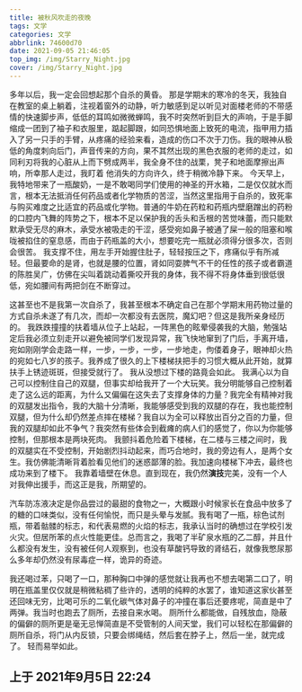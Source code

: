 ```yaml
---
title: 被秋风吹走的夜晚
tags: 文学
categories: 文学
abbrlink: 74600d70
date: 2021-09-05 21:46:05
top_img: /img/Starry_Night.jpg
cover: /img/Starry_Night.jpg
---
```


多年以后，我一定会回想起那个自杀的黄昏。
那是学期末的寒冷的冬天，我独自在教室的桌上躺着，注视着窗外的动静，听力敏感到足以听见对面楼老师的不带感情的快速脚步声，低低的耳鸣如微微蝉鸣，我不时突然听到巨大的声响，于是手脚缩成一团到了袖子和衣服里，踮起脚跟，如同恐惧地面上致死的电流，指甲用力插入了另一只手的手臂，从疼痛的经验来看，造成的伤口不次于刀伤。我的眼神从极低的角度刺向后门，声音传来的方向，果不其然出现的黑色衣服的老师的走过，如同利刃将我的心脏从上而下劈成两半，我全身不住的战栗，凳子和地面摩擦出声响，所幸那人走过，我盯着
他消失的方向许久，终于稍微冷静下来。
今天早上，我特地带来了一瓶酸奶，一是不敢喝同学们使用的神圣的开水箱，二是仅仅就水而言，根本无法抵消任何药品或者化学物质的苦涩，当然这里指用于自杀的，致死率与购买难度之比适宜的药品或化学物。普通的牛奶在药粒和药瓶内壁磨蹭出的药粉的口腔内飞舞的阵势之下，根本不足以保护我的舌头和舌根的苦觉味蕾，而只能默默承受无尽的麻木，承受水被吸走的干涩，感受宛如鼻子被通了屎一般的阻塞和喉咙被掐住的窒息感，而由于药瓶盖的大小，想要吃完一瓶就必须得分很多次，否则会很苦。
我支撑不住，用左手开始握住肚子，轻轻按压之下，疼痛似乎有所减轻。但最要命的是肾，也就是腰的位置，肾如同耍脾气不干的任性的孩子或者霸道的陈胜吴广，仿佛在尖叫着跳动着撕咬开我的身体，我不得不将身体垂到很低很低，宛如腰间有两把剑在不断穿过。

这甚至也不是我第一次自杀了，我甚至根本不确定自己在那个学期末用药物过量的方式自杀未遂了有几次，而却一次都没有去医院，魔幻吧？但这是我所亲身经历的。
我跌跌撞撞的扶着墙从位子上站起，一阵黑色的眩晕侵袭我的大脑，勉强站定后我必须立刻走开以避免被同学们发现异常，我飞快地窜到了门后，手离开墙，宛如刚刚学会走路一样，一步，一步，一步，一步地走，佝偻着身子，眼神却火热的宛如七八岁的孩子。我养成了很久的上下楼梯扶把手的习惯大概从此开始，就算扶手上锈迹斑斑，但接受就行了。
我从没想过下楼的路竟会如此。
我满心以为自己可以控制住自己的双腿，但事实却给我开了一个大玩笑。我分明能够自己控制着走了这么远的距离，为什么又偏偏在这失去了支撑身体的力量？我完全有精神对我的双腿发出指令，我的大脑十分清晰，我能够感受到我的双腿的存在，我也能控制双腿，但为什么却仍然差点摔在楼梯？我自以为全可以释放出百分之百的力量，但我的双腿却如此不争气？我突然有些体会到截瘫的病人们的感觉了，你以为你能够控制，但那根本是两块死肉。
我颤抖着危险着下楼梯，在二楼与三楼之间时，我的双腿实在不受控制，开始剧烈抖动起来，而巧合地时，我的旁边有人，是两个女生。我仿佛能清晰背着脸看见他们的迷惑鄙薄的脸。我加速向楼梯下冲去，最终也成功来到了楼下。
我靠着墙壁在休息。直到现在，我仍然**演技**完美，没有一个人对我伸出援手，而这正是我，所期望的。

汽车防冻液决定是你品尝过的最甜的食物之一，大概跟小时候家长在食品中放多了的糖的口味类似，没有任何愉悦，而只是头晕与发腻。我有喝了一瓶，棕色试剂瓶，带着骷髅的标志，和代表易燃的火焰的标志，我承认当时的确想过在学校引发火灾。但居所苯的点火性能更佳。总而言之，我喝了半矿泉水瓶的乙二醇，并且什么都没有发生，没有被任何人观察到，也没有草酸钙导致的肾结石，就像我憋尿那么多年却仍然没有尿毒症一样，诡异的奇迹。

我还喝过苯，只喝了一口，那种胸口中弹的感觉就让我再也不想去喝第二口了，明明在瓶盖里仅仅就是稍微粘稠了些许的，透明的纯粹的水罢了，谁知道这家伙甚至还回味无穷，比喝可乐的二氧化碳气体对鼻子的冲撞在事后还要疼呢，简直是中了两弹。我当时也跑去了厕所，去接自来水喝。
厕所什么都能做，自残放血，隐蔽的偏僻的厕所更是毫无忌惮简直是不受管制的人间天堂，我们可以轻松在那偏僻的厕所自杀，将门从内反锁，只要会绑绳结，然后套在脖子上，然后一坐，就完成了。
轻而易举如此。

上于 2021年9月5日 22:24
---

